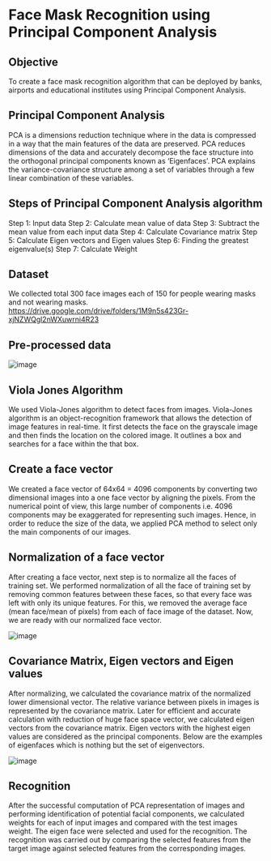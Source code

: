 # Face Mask Recognition using Principal Component Analysis

## Objective
To create a face mask recognition algorithm that can be deployed by banks, airports and educational institutes using Principal Component Analysis.

## Principal Component Analysis
PCA is a dimensions reduction technique where in the data is compressed in a way that the main features of the data are preserved.
PCA reduces dimensions of the data and accurately decompose the face structure into the orthogonal principal components known as ‘Eigenfaces’.
PCA explains the variance-covariance structure among a set of variables through a few linear combination of these variables.

## Steps of Principal Component Analysis algorithm 
Step 1: Input data 
Step 2: Calculate mean value of data 
Step 3: Subtract the mean value from each input data 
Step 4: Calculate Covariance matrix 
Step 5: Calculate Eigen vectors and Eigen values 
Step 6: Finding the greatest eigenvalue(s) 
Step 7: Calculate Weight

## Dataset
We collected total 300 face images each of 150 for people wearing masks and not wearing masks.
https://drive.google.com/drive/folders/1M9n5s423Gr-xjNZWQgl2nWXuwrni4R23

## Pre-processed data

![image](https://user-images.githubusercontent.com/70087327/132878408-749ce553-84da-4b00-b5a2-c3ebdc2877a7.png)


## Viola Jones Algorithm
We used Viola-Jones algorithm to detect faces from images. Viola-Jones algorithm is an object-recognition framework that allows the detection of image features in real-time. It first detects the face on the grayscale image and then finds the location on the colored image. It outlines a box and searches for a face within the that box. 

## Create a face vector
We created a face vector of 64x64 = 4096 components by converting two dimensional images into  a one face vector by aligning the pixels. From the numerical point of view, this large number of components i.e. 4096 components may be exaggerated for representing such images. Hence, in order to reduce the size of the data, we applied PCA method to select only the main components of our images.

## Normalization of a face vector
After creating a face vector, next step is to normalize all the faces of training set. We performed normalization of all the face of training set by removing common features between these faces, so that every face was left with only its unique features. For this, we removed the average face (mean face/mean of pixels) from each of face image of the dataset. Now, we are ready with our normalized face vector.

![image](https://user-images.githubusercontent.com/70087327/132878627-cc1af24d-1ce4-43a6-8d9b-c8cd3b39c69a.png)


## Covariance Matrix, Eigen vectors and Eigen values 
After normalizing, we calculated the covariance matrix of the normalized lower dimensional vector. The relative variance between pixels in images is represented by the covariance matrix. Later for efficient and accurate calculation with reduction of huge face space vector, we calculated eigen vectors from the covariance matrix. Eigen vectors with the highest eigen values are considered as the principal components. Below are the examples of eigenfaces which is nothing but the set of eigenvectors.

![image](https://user-images.githubusercontent.com/70087327/132878715-5efbab6a-ec69-4320-9edc-da08fcff3310.png)


## Recognition
After the successful computation of PCA representation of images and performing identification of potential facial components, we calculated weights for each of input images and compared with the test images weight. The eigen face were selected and used for the recognition. The recognition was carried out by comparing the selected features from the target image against selected features from the corresponding images. 
